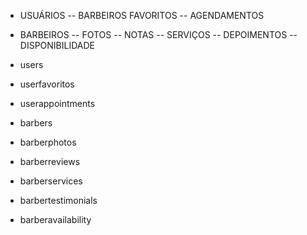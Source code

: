  - USUÁRIOS
 -- BARBEIROS FAVORITOS
 -- AGENDAMENTOS

 - BARBEIROS
 -- FOTOS
 -- NOTAS
 -- SERVIÇOS
 -- DEPOIMENTOS
 -- DISPONIBILIDADE

 - users
 - userfavoritos
 - userappointments
 - barbers
 - barberphotos
 - barberreviews
 - barberservices
 - barbertestimonials
 - barberavailability
